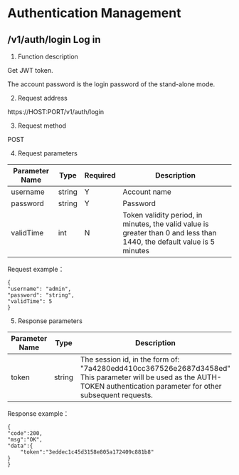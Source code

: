 # Authentication Management

## /v1/auth/login Log in

1.  Function description

Get JWT token.

The account password is the login password of the stand-alone mode.

2. Request address

https://HOST:PORT/v1/auth/login

3. Request method

POST

4. Request parameters

| Parameter Name | Type   | Required | Description                                                  |
| -------------- | ------ | -------- | ------------------------------------------------------------ |
| username       | string | Y        | Account name                                                 |
| password       | string | Y        | Password                                                     |
| validTime      | int    | N        | Token validity period, in minutes, the valid value is greater than 0 and less than 1440, the default value is 5 minutes |

Request example：

```
{
"username": "admin",
"password": "string",
"validTime": 5
}
```

5.  Response parameters

| Parameter Name | Type   | Description                                                  |
| -------------- | ------ | ------------------------------------------------------------ |
| token          | string | The session id, in the form of: "7a4280edd410cc367526e2687d3458ed" This parameter will be used as the AUTH-TOKEN authentication parameter for other subsequent requests. |

Response example：

```
{
"code":200,
"msg":"OK",
"data":{
	"token":"3eddec1c45d3158e805a172409c881b8"
}
}
```

